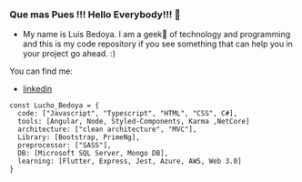 ### Que mas Pues !!! Hello Everybody!!! 👋

- My name is Luis Bedoya. I am a geek🔭 of technology and programming and this is my code repository if you see something that can help you in your project go ahead. :)

You can find me:
- [linkedin](www.linkedin.com/in/luis-bedoya)

```
const Lucho_Bedoya = {
  code: ["Javascript", "Typescript", "HTML", "CSS", C#],
  tools: [Angular, Node, Styled-Components, Karma ,NetCore]
  architecture: ["clean architecture", "MVC"],
  Library: [Bootstrap, PrimeNg],
  preprocessor: ["SASS"],
  DB: [Microsoft SQL Server, Mongo DB],
  learning: [Flutter, Express, Jest, Azure, AWS, Web 3.0]
}
```

<!--
**lbedoyas/lbedoyas** is a ✨ _special_ ✨ repository because its `README.md` (this file) appears on your GitHub profile.

Here are some ideas to get you started:

- 🔭 I’m currently working on ...
- 🌱 I’m currently learning ...
- 👯 I’m looking to collaborate on ...
- 🤔 I’m looking for help with ...
- 💬 Ask me about ...
- 📫 How to reach me: ...
- 😄 Pronouns: ...
- ⚡ Fun fact: ...

My name is Luis Bedoya. I am a technology and programming geek and this is my code repository if you see something that can help you in your project go ahead. :)
-->
